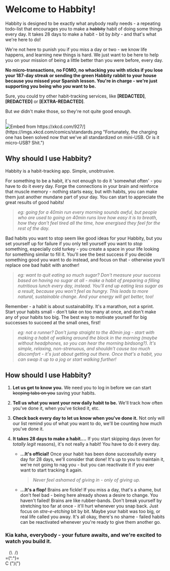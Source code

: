 # Welcome to Habbity!

Habbity is designed to be exactly what anybody really needs - a repeating todo-list that encourages you to make a ~~habbity~~ habit of doing some things every day. It takes 28 days to make a habit - bit by *bity* - and that's what we're here to do!

We're not here to punish you if you miss a day or two - we know life happens, and learning new things is hard. We just want to be here to help you on your mission of being a little better than you were before, every day.

**No micro-transactions, no FOMO, no whacking you with sticks if you lose your 187-day streak or sending the green Habbity rabbit to your house because you missed your Spanish lesson. You're in charge - we're just supporting you being who *you* want to be.**

Sure, you could try other habit-tracking services, like **[REDACTED]**, **[REDACTED]** or **[EXTRA-REDACTED]**.

But *we* didn't make those, so they're not quite good enough.

[![Embed from https://xkcd.com/927/](https://imgs.xkcd.com/comics/standards.png "Fortunately, the charging one has been solved now that we've all standardized on mini-USB. Or is it micro-USB? Shit.")](https://imgs.xkcd.com/comics/standards.png)

## Why should I use Habbity?

Habbity is a habit-tracking app. Simple, unobtrusive.

For something to be a habit, it's not enough to do it 'somewhat often' - you have to do it every day. Forge the connections in your brain and reinforce that muscle memory - nothing starts easy, but with habits, you can make them just another mundane part of your day. You can start to appreciate the great results of good habits!

> *eg: going for a 40min run every morning sounds awful, but people who are used to going on 40min runs love how easy it is to breath, how they don't feel tired all the time, how energised they feel for the rest of the day.*

Bad habits you want to stop seem like good ideas for your Habbity, but you set yourself up for failure if you only tell yourself you want to *stop* something, especially cold turkey - you create a space in your life looking for something similar to fill it. You'll see the best success if you decide something good you want to do instead, and focus on that - otherwise you'll replace one bad habit with another!

> *eg: want to quit eating so much sugar? Don't measure your success based on having no sugar at all - make a habit of preparing a filling nutritious lunch every day, instead. You'll end up eating less sugar as a result, because you won't feel as hungry. This leads to more natural, sustainable change. And your energy will get better, too!*

Remember - a habit is about sustainability. It's a marathon, not a sprint. Start your habits small - don't take on too many at once, and don't make any of your habits too big. The best way to motivate yourself for big successes to succeed at the small ones, first!

> *eg: not a runner? Don't jump straight to the 40min jog - start with making a habit of walking around the block in the morning (maybe without headphones, so you can hear the morning birdsong?). It's simple, relaxing, non-strenuous, and shouldn't cause too much discomfort - it's just about getting out there. Once that's a habit, you can swap it up to a jog or start walking further!*

## How should I use Habbity?

1.  **Let us get to know you.** We need you to log in before we can start ~~keeping tabs on you~~ saving your habits.
1.  **Tell us what you want your new daily habit to be.** We'll track how often you've done it, when you've ticked it, etc.
1.  **Check back every day to let us know when you've done it.** Not only will our list remind you of what you want to do, we'll be counting how much you've done it.
1.  **It takes 28 days to make a habit....** If you start skipping days (even for *totally legit* reasons), it's not really a habit! You have to do it every day.

    - **...It's official!** Once your habit has been done successfully every day for 28 days, we'll consider that done! It's up to you to maintain it, we're not going to nag you - but you can reactivate it if you ever want to start tracking it again.
      > *Never feel ashamed of giving in - only of giving up.*
    - **...It's a flop!** Brains are fickle! If you miss a day, that's a shame, but don't feel bad - being here already shows a desire to change. You haven't failed! Brains are like rubber-bands. Don't break yourself by stretching too far at once - it'll hurt whenever you snap back. Just focus on *stre-e-etching* bit by bit. Maybe your habit was too big, or real life called you away. It's all okay, there's no shame - failed habits can be reactivated whenever you're ready to give them another go.

### Kia kaha, everybody - your future awaits, and we're excited to watch you build it.

&nbsp;&nbsp;&nbsp;(\ &nbsp;/)  
=(^.^)=  
C&nbsp;(")(")